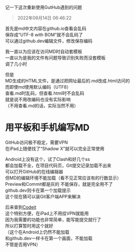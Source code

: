 记一下这次重新使用GutHub遇到的问题
>2022年09月14日 06:46:22
>
首先是md中文内容在github.io查看会乱码  
保存成“UTF-8 with BOM”就不会乱码了  
可以通过github.dev编辑文件，修改保存编码

我一直以为应该在访问MD时自动套模板  
一直以为是我的文件有问题导致识别失败而没套模板  
调了几小时

但是  
MD生成的HTML文件，是通过把网址最后的.md改成.html访问的  
而即使md使用默认编码（UTF8）  
查看.md时乱码，但查看.html时不会乱码  
就是说不用改编码也没有实际影响  
（不用查看.md的话，实际当然不用）

# 用平板和手机编写MD
GitHub访问极不稳定，需要VPN  
在iPad上随便找了“Shadow X”就可以完全正常使用

Android上没有这个，试了Clash和好几个ss  
都会加载不全，在项目代码页，Git提交记录加载不出来  
可以打开GitHub的在线编辑器  
但MD的编辑环境不能加载（看不见正常应该有的行数显示）  
Preview和Commit都是灰的
不能保存，就是完全用不了  
github.dev则卡在第一个加载提示  
这个现在猜可以装Git客户端APP来解决

后来查到[Codeit](https://github.com/codeitcodes/codeit)  
这个特别方便，在iPad上不用挂VPN就能用  
因为我需要的功能也非常简单，能写能提交就行了  
所以打算暂时用这个就好  
（这个在Android上仍然不能加载  
和github.dev一样卡在第一个画面，不能加载  
不管是否用VPN）
